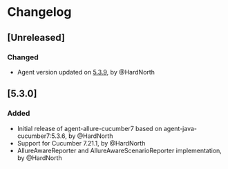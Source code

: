 # Changelog

## [Unreleased]
### Changed
- Agent version updated on [5.3.9](https://github.com/reportportal/agent-java-cucumber7/releases/tag/5.3.9), by @HardNorth

## [5.3.0]
### Added
- Initial release of agent-allure-cucumber7 based on agent-java-cucumber7:5.3.6, by @HardNorth
- Support for Cucumber 7.21.1, by @HardNorth
- AllureAwareReporter and AllureAwareScenarioReporter implementation, by @HardNorth
